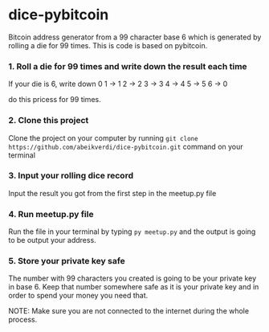 # dice-pybitcoin
Bitcoin address generator from a 99 character base 6 which is generated by rolling a die for 99 times. This is code is based on pybitcoin.

### 1. Roll a die for 99 times and write down the result each time
If your die is 6, write down 0
1 -> 1
2 -> 2
3 -> 3
4 -> 4
5 -> 5
6 -> 0

do this pricess for 99 times.


### 2. Clone this project
Clone the project on your computer by running `git clone https://github.com/abeikverdi/dice-pybitcoin.git` command on your terminal

### 3. Input your rolling dice record
Input the result you got from the first step in the meetup.py file

### 4. Run meetup.py file
Run the file in your terminal by typing `py meetup.py` and the output is going to be output your address.

### 5. Store your private key safe
The number with 99 characters you created is going to be your private key in base 6. Keep that number somewhere safe as it is your private key and in order to spend your money you need that.


NOTE: Make sure you are not connected to the internet during the whole process.
